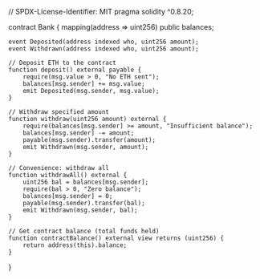 // SPDX-License-Identifier: MIT
pragma solidity ^0.8.20;

contract Bank {
    mapping(address => uint256) public balances;

    event Deposited(address indexed who, uint256 amount);
    event Withdrawn(address indexed who, uint256 amount);

    // Deposit ETH to the contract
    function deposit() external payable {
        require(msg.value > 0, "No ETH sent");
        balances[msg.sender] += msg.value;
        emit Deposited(msg.sender, msg.value);
    }

    // Withdraw specified amount
    function withdraw(uint256 amount) external {
        require(balances[msg.sender] >= amount, "Insufficient balance");
        balances[msg.sender] -= amount;
        payable(msg.sender).transfer(amount);
        emit Withdrawn(msg.sender, amount);
    }

    // Convenience: withdraw all
    function withdrawAll() external {
        uint256 bal = balances[msg.sender];
        require(bal > 0, "Zero balance");
        balances[msg.sender] = 0;
        payable(msg.sender).transfer(bal);
        emit Withdrawn(msg.sender, bal);
    }

    // Get contract balance (total funds held)
    function contractBalance() external view returns (uint256) {
        return address(this).balance;
    }
}

